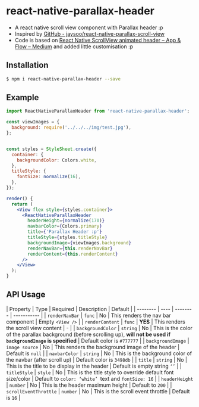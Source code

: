 
# react-native-parallax-header
- A react native scroll view component with Parallax header :p
- Inspired by [GitHub - jaysoo/react-native-parallax-scroll-view](https://github.com/jaysoo/react-native-parallax-scroll-view)
- Code is based on [React Native ScrollView animated header – App & Flow – Medium](https://medium.com/appandflow/react-native-scrollview-animated-header-10a18cb9469e) and added little customisation :p

## Installation
```bash
$ npm i react-native-parallax-header --save
```

## Example
```jsx
import ReactNativeParallaxHeader from 'react-native-parallax-header';

const viewImages = {
  background: require('../../../img/test.jpg'),
};


const styles = StyleSheet.create({
  container: {
    backgroundColor: Colors.white,
  },
  titleStyle: {
    fontSize: normalize(16),
  },
});

render() {
  return (
    <View flex style={styles.container}>
      <ReactNativeParallaxHeader
        headerHeight={normalize(170)}
        navbarColor={Colors.primary}
        title={'Parallax Header :p'}
        titleStyle={styles.titleStyle}
        backgroundImage={viewImages.background}
        renderNavBar={this.renderNavBar}
        renderContent={this.renderContent}
      />
    </View>
  );
}
```

## API Usage
| Property | Type | Required | Description | Default |
| -------- | ---- | -------- | ----------- |
| `renderNavBar` | `func` | No | This renders the nav bar component | Empty `<View />` |
| `renderContent` | `func` | **YES** | This renders the scroll view content | - |
| `backgroundColor` | `string` | No | This is the color of the parallax background (before scrolling up), **will not be used if `backgroundImage` is specified** | Default color is `#777777` |
| `backgroundImage` | `image source` | No | This renders the background image of the header | Default is `null` |
| `navbarColor` | `string` | No | This is the background color of the navbar (after scroll up) | Default color is `3498db` |
| `title` | `string` | No | This is the title to be display in the header | Default is empty string `‘’` | 
| `titleStyle` | `style` | No | This is the title style to override default font size/color | Default to `color: ‘white’ `text and `fontSize: 16` |
| `headerHeight` | `number` | No | This is the header maximum height | Default to `200` |
| `scrollEventThrottle` | `number` | No | This is the scroll event throttle | Default is `16` |

